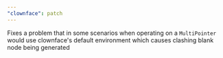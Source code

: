 ```yaml
---
"clownface": patch
---
```


Fixes a problem that in some scenarios when operating on a `MultiPointer` would use clownface's default environment which causes clashing blank node being generated
